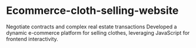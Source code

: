 # Ecommerce-cloth-selling-website
Negotiate contracts and complex real estate transactions Developed a dynamic e-commerce  platform for selling clothes, leveraging JavaScript for frontend interactivity.
